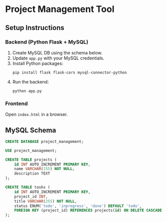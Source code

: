 # Project Management Tool

## Setup Instructions

### Backend (Python Flask + MySQL)
1. Create MySQL DB using the schema below.
2. Update `app.py` with your MySQL credentials.
3. Install Python packages:
    ```
    pip install flask flask-cors mysql-connector-python
    ```
4. Run the backend:
    ```
    python app.py
    ```

### Frontend
Open `index.html` in a browser.

## MySQL Schema

```sql
CREATE DATABASE project_management;

USE project_management;

CREATE TABLE projects (
    id INT AUTO_INCREMENT PRIMARY KEY,
    name VARCHAR(255) NOT NULL,
    description TEXT
);

CREATE TABLE tasks (
    id INT AUTO_INCREMENT PRIMARY KEY,
    project_id INT,
    title VARCHAR(255) NOT NULL,
    status ENUM('todo', 'inprogress', 'done') DEFAULT 'todo',
    FOREIGN KEY (project_id) REFERENCES projects(id) ON DELETE CASCADE
);
```